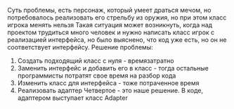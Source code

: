 Суть проблемы, есть персонаж, который умеет драться мечом, но потребовалось
реализовать его стрельбу из оружия, но при этом класс игрока менять нельзя
Такая ситуация может возникнуть, когда над проектом трудиться много человек
и нужно написать класс игрок с реализацией интерфейса, но было выяснено, что
код уже есть, но он не соответствует интерфейсу. Решение проблемы:
1) Создать подходящий класс с нуля - времязатратно
2) Заменить интерфейс и добавить его в класс - тогда остальные программисты потратят свое время на разбор кода
3) Изменить класс для интерфейса - тоже потраченное время 
4) Реализовать адаптер
Четвертое - это наше решение. В коде, адаптером выступает класс Adapter

